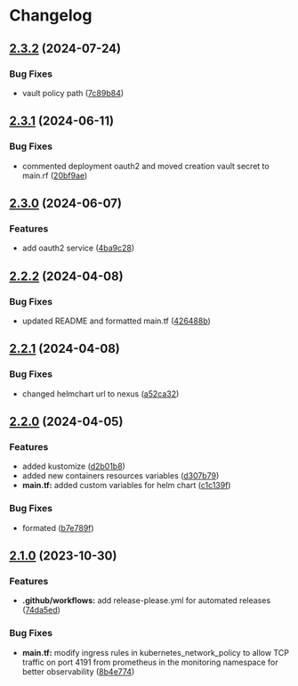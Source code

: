 # Changelog

## [2.3.2](https://github.com/releaseband/terraform-polaris/compare/v2.3.1...v2.3.2) (2024-07-24)


### Bug Fixes

* vault policy path ([7c89b84](https://github.com/releaseband/terraform-polaris/commit/7c89b8460125c6052ba894cd8ee1a0699b3861c4))

## [2.3.1](https://github.com/releaseband/terraform-polaris/compare/v2.3.0...v2.3.1) (2024-06-11)


### Bug Fixes

* commented deployment oauth2 and moved creation vault secret to main.rf ([20bf9ae](https://github.com/releaseband/terraform-polaris/commit/20bf9ae36b60774342ad0d3334b9f066a8c84f5e))

## [2.3.0](https://github.com/releaseband/terraform-polaris/compare/v2.2.2...v2.3.0) (2024-06-07)


### Features

* add oauth2 service ([4ba9c28](https://github.com/releaseband/terraform-polaris/commit/4ba9c285736abfed133bcbd882d8530a6ba1c18b))

## [2.2.2](https://github.com/releaseband/terraform-polaris/compare/v2.2.1...v2.2.2) (2024-04-08)


### Bug Fixes

* updated README and formatted main.tf ([426488b](https://github.com/releaseband/terraform-polaris/commit/426488b68b61aa8fcaf75c1705ddf05bd297dc48))

## [2.2.1](https://github.com/releaseband/terraform-polaris/compare/v2.2.0...v2.2.1) (2024-04-08)


### Bug Fixes

* changed helmchart url to nexus ([a52ca32](https://github.com/releaseband/terraform-polaris/commit/a52ca32e855bbb4e9f1d99e101ca7c9456dec438))

## [2.2.0](https://github.com/releaseband/terraform-polaris/compare/v2.1.0...v2.2.0) (2024-04-05)


### Features

* added kustomize ([d2b01b8](https://github.com/releaseband/terraform-polaris/commit/d2b01b85dc093e8d81f5b0f87a3680b988779408))
* added new containers resources variables ([d307b79](https://github.com/releaseband/terraform-polaris/commit/d307b794fb2d22b3c09ecb2c2fcdd5567ae039cf))
* **main.tf:** added custom variables for helm chart ([c1c139f](https://github.com/releaseband/terraform-polaris/commit/c1c139f7c69deb8f27905b08e004b225e395c825))


### Bug Fixes

* formated ([b7e789f](https://github.com/releaseband/terraform-polaris/commit/b7e789f3a5f58af60c7f715356ece910cbcf2737))

## [2.1.0](https://github.com/releaseband/terraform-polaris/compare/v2.0.2...v2.1.0) (2023-10-30)


### Features

* **.github/workflows:** add release-please.yml for automated releases ([74da5ed](https://github.com/releaseband/terraform-polaris/commit/74da5ede668bbef846d4864d51117d9d23cc7163))


### Bug Fixes

* **main.tf:** modify ingress rules in kubernetes_network_policy to allow TCP traffic on port 4191 from prometheus in the monitoring namespace for better observability ([8b4e774](https://github.com/releaseband/terraform-polaris/commit/8b4e7740f8d43151478d7d05eef948f78bae0e67))
